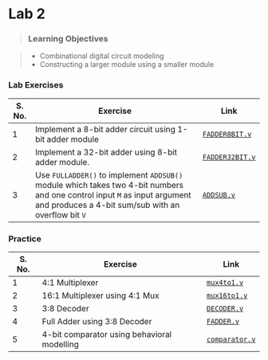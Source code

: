 # Lab 2

> <h3>Learning Objectives</h3>

> - Combinational digital circuit modeling <br>
> - Constructing a larger module using a smaller module

### Lab Exercises

| S. No. | Exercise | Link |
| ------------- | ------------- | -- |
| 1  | Implement a 8-bit adder circuit using 1-bit adder module | [`FADDER8BIT.v`](lab-exercises/FADDER8BIT.v) |
| 2  | Implement a 32-bit adder using 8-bit adder module. | [`FADDER32BIT.v`](lab-exercises/FADDER32BIT.v) |
| 3  | Use `FULLADDER()` to implement `ADDSUB()` module which takes two 4-bit numbers and one control input `M` as input argument and produces a 4-bit sum/sub with an overflow bit `V` | [`ADDSUB.v`](lab-exercises/ADDSUB.v) |

### Practice

| S. No. | Exercise | Link |
| ------------- | ------------- | -- |
| 1  | 4:1 Multiplexer | [`mux4to1.v`](practice/mux4to1.v) |
| 2  | 16:1 Multiplexer using 4:1 Mux | [`mux16to1.v`](practice/mux16to1.v) |
| 3  | 3:8 Decoder | [`DECODER.v`](practice/DECODER.v) |
| 4  | Full Adder using 3:8 Decoder | [`FADDER.v`](practice/FADDER.v) |
| 5  | 4-bit comparator using behavioral modelling | [`comparator.v`](practice/comparator.v) |


